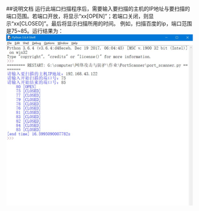 ##说明文档
运行此端口扫描程序后，需要输入要扫描的主机的IP地址与要扫描的端口范围。若端口开放，将显示“xx[OPEN]”；若端口关闭，则显示“xx[CLOSED]”。最后将显示扫描所用的时间。 例如，扫描百度的ip，端口范围是75~85。运行结果为：
![](结果.jpg)